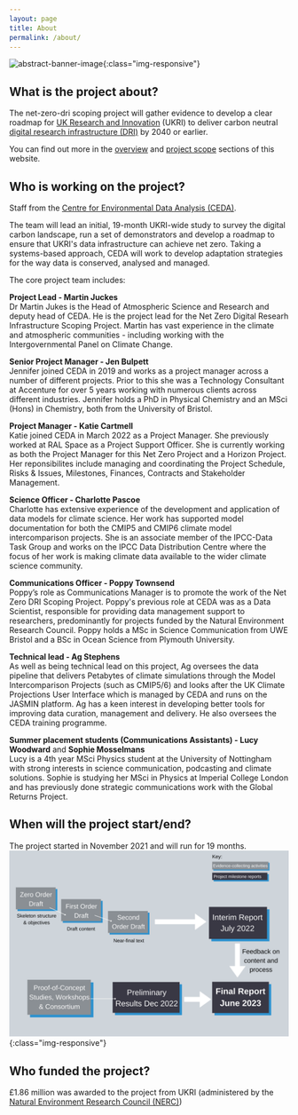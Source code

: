```yaml
---
layout: page
title: About
permalink: /about/
---
```


![abstract-banner-image](images/abstract-lights-banner-GettyImages-1277341511-2.png){:class="img-responsive"} 


## What is the project about?

The net-zero-dri scoping project will gather evidence to develop a clear roadmap for [UK Research and Innovation](https://www.ukri.org/) (UKRI) to deliver carbon neutral [digital research infrastructure (DRI)](https://www.ukri.org/our-work/creating-world-class-research-and-innovation-infrastructure/digital-research-infrastructure/) by 2040 or earlier. 

You can find out more in the [overview](/overview/) and [project scope](/scope/) sections of this website. 


## Who is working on the project?

Staff from the [Centre for Environmental Data Analysis (CEDA)](http://www.ceda.ac.uk/). 

The team will lead an initial, 19-month UKRI-wide study to survey the digital carbon landscape, run a set of demonstrators and develop a roadmap to ensure that UKRI's data infrastructure can achieve net zero. Taking a systems-based approach, CEDA will work to develop adaptation strategies for the way data is conserved, analysed and managed. 

The core project team includes:

**Project Lead - Martin Juckes** <br>
Dr Martin Jukes is the Head of Atmospheric Science and Research and deputy head of CEDA. He is the project lead for the Net Zero Digital Researh Infrastructure Scoping Project. Martin has vast experience in the climate and atmospheric communities - including working with the Intergovernmental Panel on Climate Change. 
<br>

 
**Senior Project Manager - Jen Bulpett** <br>
Jennifer joined CEDA in 2019 and works as a project manager across a number of different projects. Prior to this she was a Technology Consultant at Accenture for over 5 years working with numerous clients across different industries. Jennifer holds a PhD in Physical Chemistry and an MSci (Hons) in Chemistry, both from the University of Bristol. 
<br>
 
**Project Manager - Katie Cartmell** <br>
Katie joined CEDA in March 2022 as a Project Manager. She previously worked at RAL Space as a Project Support Officer. She is currently working as both the Project Manager for this Net Zero Project and a Horizon Project.  Her reponsibilites include managing and coordinating the Project Schedule, Risks & Issues, Milestones, Finances, Contracts and Stakeholder Management.
<br>
 
**Science Officer - Charlotte Pascoe** <br>
Charlotte has extensive experience of the development and application of data models for climate science. Her work has supported model documentation for both the CMIP5 and CMIP6 climate model intercomparison projects. She is an associate member of the IPCC-Data Task Group and works on the IPCC Data Distribution Centre where the focus of her work is making climate data available to the wider climate science community.
<br>
 
 
**Communications Officer - Poppy Townsend** <br>
Poppy’s role as Communications Manager is to promote the work of the Net Zero DRI Scoping Project. Poppy's previous role at CEDA was as a Data Scientist, responsible for providing data management support to researchers, predominantly for projects funded by the Natural Environment Research Council. Poppy holds a MSc in Science Communication from UWE Bristol and a BSc in Ocean Science from Plymouth University.
<br>
 
**Technical lead - Ag Stephens** <br>
As well as being technical lead on this project, Ag oversees the data pipeline that delivers Petabytes of climate simulations through the Model Intercomparison Projects (such as CMIP5/6) and looks after the UK Climate Projections User Interface which is managed by CEDA and runs on the JASMIN platform. Ag has a keen interest in developing better tools for improving data curation, management and delivery. He also oversees the CEDA training programme.
<br>
 
**Summer placement students (Communications Assistants) - Lucy Woodward** and **Sophie Mosselmans**  
Lucy is a 4th year MSci Physics student at the University of Nottingham with strong interests in science communication, podcasting and climate solutions. Sophie is studying her MSci in Physics at Imperial College London and has previously done strategic communications work with the Global Returns Project. 
<br>


## When will the project start/end?

The project started in November 2021 and will run for 19 months. <br>
![DRI figure](images/Figure-2-v4.png){:class="img-responsive"} 

## Who funded the project? 

£1.86 million was awarded to the project from UKRI (administered by the [Natural Environment Research Council (NERC)](https://nerc.ukri.org/))
